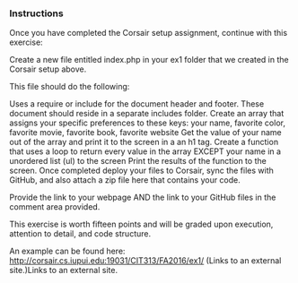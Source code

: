 <h3>Instructions</h3>

Once you have completed the Corsair setup assignment, continue with this exercise:

Create a new file entitled index.php in your ex1 folder that we created in the Corsair setup above.

This file should do the following:

Uses a require or include for the document header and footer.  These document should reside in a separate includes folder.
Create an array that assigns your specific preferences to these keys:  your name, favorite color, favorite movie, favorite book, favorite website
Get the value of your name out of the array and print it to the screen in a an h1 tag.
Create a function that uses a loop to return every value in the array EXCEPT your name in a unordered list (ul) to the screen
Print the results of the function to the screen.
Once completed deploy your files to Corsair, sync the files with GitHub, and also attach a zip file here that contains your code.

Provide the link to your webpage AND the link to your GitHub files in the comment area provided.

This exercise is worth fifteen points and will be graded upon execution, attention to detail, and code structure.

An example can be found here:  http://corsair.cs.iupui.edu:19031/CIT313/FA2016/ex1/ (Links to an external site.)Links to an external site. 

